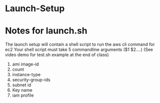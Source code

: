 # Launch-Setup
# Notes for launch.sh

The launch setup will contain a shell script to run the aws cli command for ec2
Your shell script must take 5 commandline arguments ($1 $2....) (See video demo for test.sh example at the end of class)

1) ami image-id
2) count
3) instance-type
4) security-group-ids
5) subnet id
6) Key name
7) iam profile

